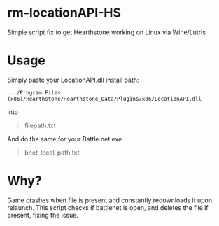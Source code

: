 # rm-locationAPI-HS
Simple script fix to get Hearthstone working on Linux via Wine/Lutris

# Usage
Simply paste your LocationAPI.dll install path:
```
.../Program Files (x86)/Hearthstone/Hearthstone_Data/Plugins/x86/LocationAPI.dll
```
into

>filepath.txt

And do the same for your Battle.net.exe

>bnet_local_path.txt

# Why?
Game crashes when file is present and constantly redownloads it upon relaunch. This script checks if battlenet is open, and deletes the file if present, fixing the issue.


